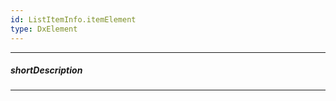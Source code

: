 ```yaml
---
id: ListItemInfo.itemElement
type: DxElement
---
```

---
##### shortDescription
<!-- Description goes here -->

---
<!-- Description goes here -->